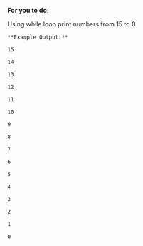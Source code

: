 **For you to do:**

Using while loop print numbers from 15 to 0

```
**Example Output:**
```

```
15
```

```
14
```

```
13
```

```
12
```

```
11
```

```
10
```

```
9
```

```
8
```

```
7
```

```
6
```

```
5
```

```
4
```

```
3
```

```
2
```

```
1
```

```
0
```